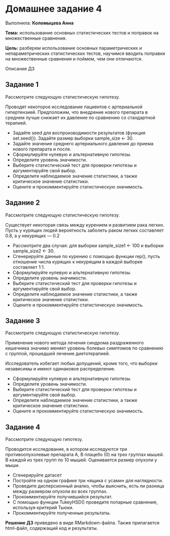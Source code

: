 # Домашнее задание 4
Выполнила: **Коломыцева Анна**

**Тема:** использование основных статистических тестов и поправок на множественные сравнения.

**Цель:** разберем использование основных параметрических и непараметрических статистических тестов, научимся вводить поправки на множественные сравнения и поймем, чем они отличаются.

Описание ДЗ

## Задание 1
Рассмотрите следующую статистическую гипотезу.

Проводят некоторое исследование пациентов с артериальной гипертензией. Предположим, что внедрение нового препарата в среднем лучше снижает их давление по сравнению со стандартной терапией.

- Задайте seed для воспроизводимости результатов (функция set.seed()). Задайте размер выборки sample_size <- 30. 
- Задайте значение среднего артериального давления до приема нового препарата и после.
- Сформулируйте нулевую и альтернативную гипотезы.
- Определите уровень значимости.
- Выберите статистический тест для проверки гипотезы и аргументируйте свой выбор.
- Определите наблюдаемое значение статистики, а также критическое значение статистики.
- Оцените и прокомментируйте статистическую значимость.

## Задание 2
Рассмотрите следующую статистическую гипотезу.

Существует некоторая связь между курением и развитием рака легких. Пусть у курящих людей вероятность заболеть раком легких составляет 0.8, а у некурящих — 0.2

- Рассмотрите два случая: для выборки sample_size1 <- 100 и выборки sample_size2 <- 30. 
- Сгенерируйте данные по курению с помощью функции rep(), пусть отношение числа курящих к некурящим в каждой выборке составляет 1:1.
- Сформулируйте нулевую и альтернативную гипотезы.
- Определите уровень значимости.
- Выберите статистический тест для проверки гипотезы и аргументируйте свой выбор.
- Определите наблюдаемое значение статистики, а также критическое значение статистики.
- Оцените и прокомментируйте статистическую значимость.

## Задание 3
Рассмотрите следующую статистическую гипотезу.

Применение нового метода лечения синдрома раздраженного кишечника значимо меняет уровень болевых симптомов по сравнению с группой, прошедшей лечение диетотерапией.

Исследователь избегает любых допущений, кроме того, что выборки независимы и имеют одинаковое распределение.

- Сформулируйте нулевую и альтернативную гипотезы.
- Определите уровень значимости.
- Выберите статистический тест для проверки гипотезы и аргументируйте свой выбор.
- Определите наблюдаемое значение статистики, а также критическое значение статистики.
- Оцените и прокомментируйте статистическую значимость.

## Задание 4
Рассмотрите следующую гипотезу.

Проводится исследование, в котором исследуются три противоопухолевые препарата A, B плацебо (0) на трех группах мышей. В каждой из трех групп по 10 мышей.  Оценивается размер опухоли у мыши.

- Сгенерируйте датасет
- Постройте на одном графике три «ящика с усами» для наглядности.
- Проведите дисперсионный анализ, чтобы выяснить, есть ли разница между размером опухоли во всех группах. 
- Прокомментируйте получившийся результат.
- С помощью функции TukeyHSD() проведите попарные сравнения, используя критерий Тьюки.
- Прокомментируйте полученные результаты.

**Решение ДЗ** приведено в виде RMarkdown-файла. Также прилагается html-файл, содержащий код и результаты.
